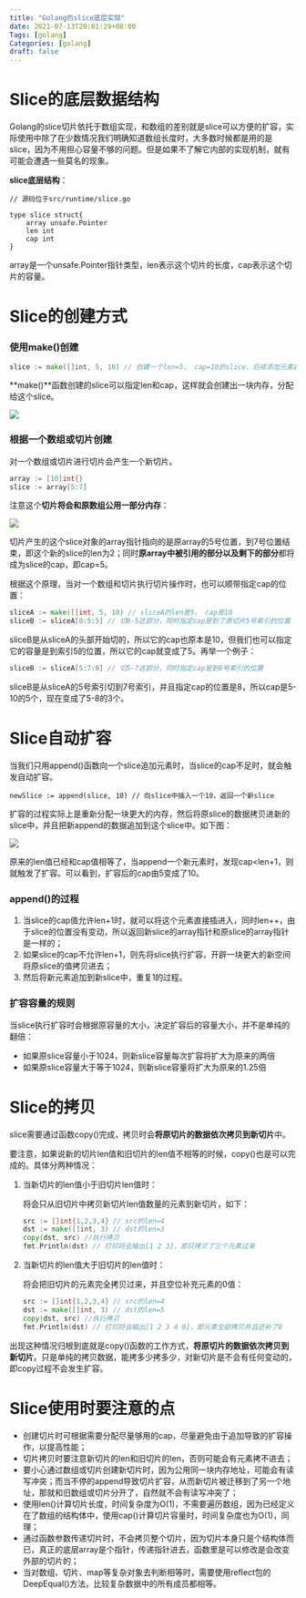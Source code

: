 ```yaml
---
title: "Golang的slice底层实现"
date: 2021-07-13T20:01:29+08:00
Tags: [golang]
Categories: [golang]
draft: false
---
```


# Slice的底层数据结构

Golang的slice切片依托于数组实现，和数组的差别就是slice可以方便的扩容，实际使用中除了在少数情况我们明确知道数组长度时，大多数时候都是用的是slice，因为不用担心容量不够的问题。但是如果不了解它内部的实现机制，就有可能会遭遇一些莫名的现象。

**slice底层结构**：

```
// 源码位于src/runtime/slice.go

type slice struct{
    array unsafe.Pointer
    len int
    cap int
}
```

array是一个unsafe.Pointer指针类型，len表示这个切片的长度，cap表示这个切片的容量。

# Slice的创建方式

### 使用make()创建

```go
slice := make([]int, 5, 10) // 创建一个len=5， cap=10的slice，后续添加元素直到10时都不用扩充
```

**make()**函数创建的slice可以指定len和cap，这样就会创建出一块内存，分配给这个slice。



![](/images/slice/make2slice.png)

### 根据一个数组或切片创建

对一个数组或切片进行切片会产生一个新切片。

```go
array := [10]int{}
slice := array[5:7]
```

注意这个**切片将会和原数组公用一部分内存**：

![](/images/slice/array2slice.png)

切片产生的这个slice对象的array指针指向的是原array的5号位置，到7号位置结束，即这个新的slice的len为2；同时**原array中被引用的部分以及剩下的部分**都将成为slice的cap，即cap=5。

根据这个原理，当对一个数组和切片执行切片操作时，也可以顺带指定cap的位置：

```go
sliceA := make([]int, 5, 10) // sliceA的len是5， cap是10
sliceB := sliceA[0:5:5] // 切0-5这部分，同时指定cap是到了原切片5号索引的位置
```

sliceB是从sliceA的头部开始切的，所以它的cap也原本是10，但我们也可以指定它的容量是到索引5的位置，所以它的cap就变成了5。再举一个例子：

```go
sliceB := sliceA[5:7:8] // 切5-7这部分，同时指定cap是到8号索引的位置
```

sliceB是从sliceA的5号索引切到7号索引，并且指定cap的位置是8，所以cap是5-10的5个，现在变成了5-8的3个。

# Slice自动扩容

当我们只用append()函数向一个slice追加元素时，当slice的cap不足时，就会触发自动扩容。

```
newSlice := append(slice, 10) // 向slice中插入一个10，返回一个新slice
```



扩容的过程实际上是重新分配一块更大的内存，然后将原slice的数据拷贝进新的slice中，并且把新append的数据追加到这个slice中。如下图：

![](/images/slice/append.png)

原来的len值已经和cap值相等了，当append一个新元素时，发现cap<len+1，则就触发了扩容。可以看到，扩容后的cap由5变成了10。

### append()的过程

1. 当slice的cap值允许len+1时，就可以将这个元素直接插进入，同时len++，由于slice的位置没有变动，所以返回新slice的array指针和原slice的array指针是一样的；
2. 如果slice的cap不允许len+1，则先将slice执行扩容，开辟一块更大的新空间将原slice的值拷贝进去；
3. 然后将新元素追加到新slice中，重复1的过程。

### 扩容容量的规则

当slice执行扩容时会根据原容量的大小，决定扩容后的容量大小，并不是单纯的翻倍：

- 如果原slice容量小于1024，则新slice容量每次扩容将扩大为原来的两倍
- 如果原slice容量大于等于1024，则新slice容量将扩大为原来的1.25倍

# Slice的拷贝

slice需要通过函数copy()完成，拷贝时会**将原切片的数据依次拷贝到新切片**中。

要注意，如果说新的切片len值和旧切片的len值不相等的时候，copy()也是可以完成的。具体分两种情况：

1. 当新切片的len值小于旧切片len值时：

   将会只从旧切片中拷贝新切片len值数量的元素到新切片，如下：

   ```go
   src := []int{1,2,3,4} // src的len=4
   dst := make([]int, 3) // dst的len=3
   copy(dst, src) //执行拷贝
   fmt.Println(dst) // 打印将会输出[1 2 3]，即只拷贝了三个元素过来
   ```

2. 当新切片的len值大于旧切片的len值时：

   将会把旧切片的元素完全拷贝过来，并且空位补充元素的0值：

   ```go
   src := []int{1,2,3,4} // src的len=4
   dst := make([]int, 3) // dst的len=5
   copy(dst, src) //执行拷贝
   fmt.Println(dst) // 打印将会输出[1 2 3 4 0]，即元素全部拷贝并且还补了0
   ```

出现这种情况归根到底就是copy()函数的工作方式，**将原切片的数据依次拷贝到新切片**。只是单纯的拷贝数据，能拷多少拷多少，对新切片是不会有任何变动的，即copy过程不会发生扩容。

# Slice使用时要注意的点

- 创建切片时可根据需要分配尽量够用的cap，尽量避免由于追加导致的扩容操作，以提高性能；
- 切片拷贝时要注意新切片的len和旧切片的len，否则可能会有元素拷不进去；
- 要小心通过数组或切片创建新切片时，因为公用同一块内存地址，可能会有读写冲突；而当不停的append导致切片扩容，从而新切片被迁移到了另一个地址，那就和旧数组或切片分开了，自然就不会有读写冲突了；
- 使用len()计算切片长度，时间复杂度为O(1)，不需要遍历数组，因为已经定义在了数组的结构体中，使用cap()计算切片容量时，时间复杂度也为O(1)，同理；
- 通过函数参数传递切片时，不会拷贝整个切片，因为切片本身只是个结构体而已，真正的底层array是个指针，传递指针进去，函数里是可以修改是会改变外部的切片的；
- 当对数组、切片、map等复杂对象去判断相等时，需要使用reflect包的DeepEqual()方法，比较复杂数据中的所有成员都相等。